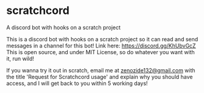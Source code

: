 # scratchcord
A discord bot with hooks on a scratch project

This is a discord bot with hooks on a scratch project so it can read and send messages in a channel for this bot!
Link here: https://discord.gg/KhUbvGcZ
This is open source, and under MIT License, so do whatever you want with it, run wild!

If you wanna try it out in scratch, email me at zenozide132@gmail.com with the title 'Request for Scratchcord usage' and explain why you should have access, and I will get back to you within 5 working days!
